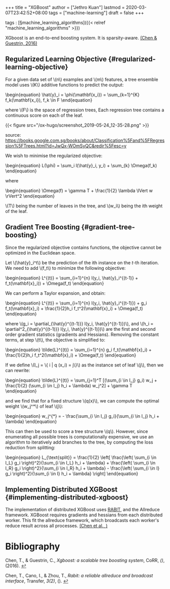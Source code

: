 +++
title = "XGBoost"
author = ["Jethro Kuan"]
lastmod = 2020-03-07T23:42:52+08:00
tags = ["machine-learning"]
draft = false
+++

tags
: [§machine\_learning\_algorithms]({{< relref "machine_learning_algorithms" >}})

XGboost is an end-to-end boosting system. It is sparsity-aware. <a id="27bdf4df88994f426bdfbfa0603a3f15" href="#chen16_xgboos">(Chen \& Guestrin, 2016)</a>


## Regularized Learning Objective {#regularized-learning-objective}

For a given data set of \\(n\\) examples and \\(m\\) features, a tree ensemble
model uses \\(K\\) additive functions to predict the output:

\begin{equation}
  \hat{y}\_i = \phi(\mathbf{x\_i}) = \sum\_{k=1}^{K} f\_k(\mathbf{x\_i}),
  f\_k \in F
\end{equation}

where \\(F\\) is the space of regression trees, Each regression tree
contains a continuous score on each of the leaf.

{{< figure src="/ox-hugo/screenshot_2019-05-24_12-35-28.png" >}}

source:
<https://books.google.com.sg/books/about/Classification%5Fand%5FRegression%5FTrees.html?id=JwQx-WOmSyQC&redir%5Fesc=y>

We wish to minimise the regularized objective:

\begin{equation}
  L(\phi) = \sum\_i l(\hat{y}\_i, y\_i) + \sum\_{k} \Omega(f\_k)
\end{equation}

where

\begin{equation}
  \Omega(f) = \gamma T + \frac{1}{2} \lambda \lVert w \rVert^2
\end{equation}

\\(T\\) being the number of leaves in the tree, and \\(w\_i\\) being the ith
weight of the leaf.


## Gradient Tree Boosting {#gradient-tree-boosting}

Since the regularized objective contains functions, the objective
cannot be optimized in the Euclidean space.

Let \\(\hat{y}\_i^t\\) be the prediction of the ith instance on the $t$-th
iteration. We need to add \\(f\_t\\) to minimize the following objective:

\begin{equation}
  L^{(t)} = \sum\_{i=1}^{n} l(y\_i, \hat{y}\_i^{(t-1)} +
  f\_t(\mathbf{x}\_i)) + \Omega(f\_t)
\end{equation}

We can perform a Taylor expansion, and obtain:

\begin{equation}
  L^{(t)} = \sum\_{i=1}^{n} l(y\_i, \hat{y}\_i^{(t-1)}) + g\_i
  f\_t(\mathbf{x}\_i) + \frac{1}{2}h\_i f\_t^2(\mathbf{x}\_i) + \Omega(f\_t)
\end{equation}

where \\(g\_i = \partial\_{\hat{y}^{(t-1)}} l(y\_i, \hat{y}^{(t-1)})\\), and
\\(h\_i = \partial^2\_{\hat{y}^{(t-1)}} l(y\_i, \hat{y}^{(t-1)})\\) are the
first and second order gradient statistics (gradients and Hessians).
Removing the constant terms, at step \\(t\\), the objective is simplified to:

\begin{equation}
  \tilde{L}^{(t)} = \sum\_{i=1}^{n} g\_i f\_t(\mathbf{x}\_i) + \frac{1}{2}h\_i
  f\_t^2(\mathbf{x}\_i) + \Omega(f\_t)
\end{equation}

If we define \\(I\_j = \\{ i | q (x\_i) = j\\}\\) as the instance set of leaf
\\(j\\), then we can rewrite:

\begin{equation}
  \tilde{L}^{(t)} = \sum\_{j=1}^T [(\sum\_{i \in I\_j} g\_i) w\_j +
  \frac{1}{2} (\sum\_{i \in I\_j} h\_i + \lambda) w\_j^2] + \gamma T
\end{equation}

and we find that for a fixed structure \\(q(x)\\), we can compute the
optimal weight \\(w\_j^\*\\) of leaf \\(j\\):

\begin{equation}
  w\_j^{\*} = - \frac{\sum\_{i \in I\_j} g\_i}{\sum\_{i \in I\_j} h\_i  + \lambda}
\end{equation}

This can then be used to score a tree structure \\(q\\). However, since
enumerating all possible trees is computationally expensive, we use
an algorithm to iteratively add branches to the tree, by computing the
loss reduction from splitting:

\begin{equation}
  L\_{\text{split}} = \frac{1}{2} \left[ \frac{\left( \sum\_{i \in I\_L}
        g\_i \right)^2}{\sum\_{i \in I\_L} h\_i + \lambda} + \frac{\left( \sum\_{i \in I\_R}
        g\_i \right)^2}{\sum\_{i \in I\_R} h\_i + \lambda} - \frac{\left( \sum\_{i \in I}
        g\_i \right)^2}{\sum\_{i \in I} h\_i + \lambda} \right]
\end{equation}


## Implementing Distributed XGBoost {#implementing-distributed-xgboost}

The implementation of distributed XGBoost uses [RABIT](https://github.com/dmlc/rabit), and the
Allreduce framework. XGBoost requires gradients and hessians from each
distributed worker. This fit the allreduce framework, which broadcasts
each worker's reduce result across all processes. <a id="933022bde41826547b7bf7c18f1e9b41" href="#chen3rabit">(Chen et al., )</a>

# Bibliography
<a id="chen16_xgboos" target="_blank">Chen, T., & Guestrin, C., *Xgboost: a scalable tree boosting system*, CoRR, *()*,  (2016). </a> [↩](#27bdf4df88994f426bdfbfa0603a3f15)

<a id="chen3rabit" target="_blank">Chen, T., Cano, I., & Zhou, T., *Rabit: a reliable allreduce and broadcast interface*, Transfer, *3(2)*,  (). </a> [↩](#933022bde41826547b7bf7c18f1e9b41)
